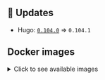 ## :heartbeat: Updates

* Hugo: [`0.104.0`](https://github.com/klakegg/docker-hugo/releases/tag/0.104.0) => `0.104.1`


## Docker images

<details>
<summary>Click to see available images</summary>

This release is available from Docker Hub as project `klakegg/hugo` with the following tags:

| Alias tags                   | Version specific tags                      |
| ---------------------------- | ------------------------------------------ |
| `busybox`, `latest`          | `0.104.1-busybox`, `0.104.1`                     |
| `busybox-ci`, `ci`           | `0.104.1-busybox-ci`, `0.104.1-ci`               |
| `busybox-onbuild`, `onbuild` | `0.104.1-busybox-onbuild`, `0.104.1-onbuild`     |
| `alpine`                     | `0.104.1-alpine`                              |
| `alpine-ci`                  | `0.104.1-alpine-ci`                           |
| `alpine-onbuild`             | `0.104.1-alpine-onbuild`                      |
| `asciidoctor`                | `0.104.1-asciidoctor`                         |
| `asciidoctor-ci`             | `0.104.1-asciidoctor-ci`                      |
| `asciidoctor-onbuild`        | `0.104.1-asciidoctor-onbuild`                 |
| `pandoc`                     | `0.104.1-pandoc`                              |
| `pandoc-ci`                  | `0.104.1-pandoc-ci`                           |
| `pandoc-onbuild`             | `0.104.1-pandoc-onbuild`                      |
| `ext-alpine`                 | `0.104.1-ext-alpine`                          |
| `ext-alpine-ci`              | `0.104.1-ext-alpine-ci`                       |
| `ext-alpine-onbuild`         | `0.104.1-ext-alpine-onbuild`                  |
| `ext-asciidoctor`            | `0.104.1-ext-asciidoctor`                     |
| `ext-asciidoctor-ci`         | `0.104.1-ext-asciidoctor-ci`                  |
| `ext-asciidoctor-onbuild`    | `0.104.1-ext-asciidoctor-onbuild`             |
| `ext-pandoc`                 | `0.104.1-ext-pandoc`                          |
| `ext-pandoc-ci`              | `0.104.1-ext-pandoc-ci`                       |
| `ext-pandoc-onbuild`         | `0.104.1-ext-pandoc-onbuild`                  |
| `debian`                     | `0.104.1-debian`                              |
| `debian-ci`                  | `0.104.1-debian-ci`                           |
| `debian-onbuild`             | `0.104.1-debian-onbuild`                      |
| `ext-debian`, `ext`, `latest-ext` | `0.104.1-ext-debian`, `0.104.1-ext`         |
| `ext-debian-ci`, `ext-ci`    | `0.104.1-ext-debian-ci`, `0.104.1-ext-ci`        |
| `ext-debian-onbuild`, `ext-onbuild` | `0.104.1-ext-debian-onbuild`, `0.104.1-ext-onbuild` |
| `ubuntu`                     | `0.104.1-ubuntu`                            |
| `ubuntu-ci`                  | `0.104.1-ubuntu-ci`                         |
| `ubuntu-onbuild`             | `0.104.1-ubuntu-onbuild`                    |
| `ext-ubuntu`                 | `0.104.1-ext-ubuntu`                        |
| `ext-ubuntu-ci`              | `0.104.1-ext-ubuntu-ci`                     |
| `ext-ubuntu-onbuild`         | `0.104.1-ext-ubuntu-onbuild`                |
</details>